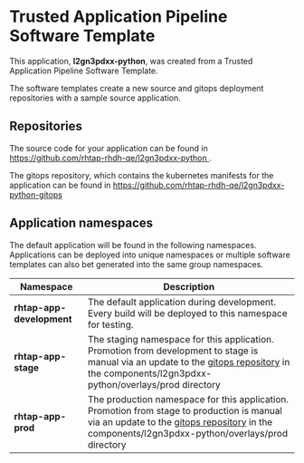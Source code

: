 # Trusted Application Pipeline Software Template

This application, **l2gn3pdxx-python**, was created from a Trusted Application Pipeline Software Template.

The software templates create a new source and gitops deployment repositories with a sample source application. 

## Repositories

The source code for your application can be found in [https://github.com/rhtap-rhdh-qe/l2gn3pdxx-python ](https://github.com/rhtap-rhdh-qe/l2gn3pdxx-python ).
 
The gitops repository, which contains the kubernetes manifests for the application can be found in 
[https://github.com/rhtap-rhdh-qe/l2gn3pdxx-python-gitops ](https://github.com/rhtap-rhdh-qe/l2gn3pdxx-python-gitops ) 

## Application namespaces 

The default application will be found in the following namespaces. Applications can be deployed into unique namespaces or multiple software templates can also bet generated into the same group namespaces.  

|  Namespace   |  Description   |  
| -------- | -------- |   
| **rhtap-app-development** | The default application during development. Every build will be deployed to this namespace for testing. | 
| **rhtap-app-stage** | The staging namespace for this application. Promotion from development to stage is manual via an update to the [gitops repository](https://github.com/rhtap-rhdh-qe/l2gn3pdxx-python-gitops ) in the components/l2gn3pdxx-python/overlays/prod directory |  
| **rhtap-app-prod** | The production namespace for this application. Promotion from stage to production is manual via an update to the [gitops repository](https://github.com/rhtap-rhdh-qe/l2gn3pdxx-python-gitops ) in the components/l2gn3pdxx-python/overlays/prod directory | 